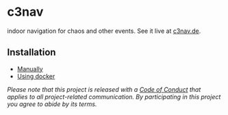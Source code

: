 # c3nav

indoor navigation for chaos and other events. See it live at [c3nav.de](https://c3nav.de/).

## Installation

- [Manually](doc/manual.md)
- [Using docker](doc/docker.md)

*Please note that this project is released with a [Code of Conduct](CODE_OF_CONDUCT.md) that applies to all project-related communication. By participating in this project you agree to abide by its terms.*
